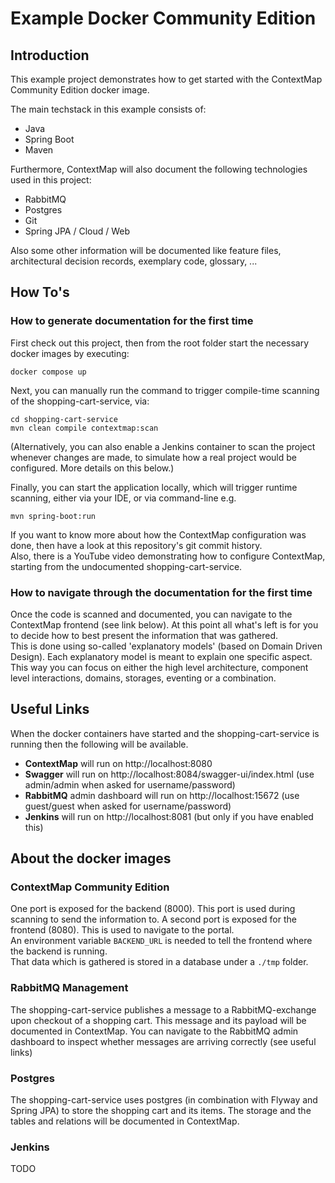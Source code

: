 # Example Docker Community Edition

## Introduction

This example project demonstrates how to get started with the ContextMap Community Edition docker image.  

The main techstack in this example consists of:
- Java
- Spring Boot
- Maven

Furthermore, ContextMap will also document the following technologies used in this project:
- RabbitMQ
- Postgres
- Git
- Spring JPA / Cloud / Web

Also some other information will be documented like feature files, architectural decision records, 
exemplary code, glossary, ...

## How To's

### How to generate documentation for the first time

First check out this project, then from the root folder start the necessary docker images by executing: 
```shell
docker compose up
```

Next, you can manually run the command to trigger compile-time scanning of the shopping-cart-service, via:
```shell
cd shopping-cart-service
mvn clean compile contextmap:scan
```
(Alternatively, you can also enable a Jenkins container to scan the project whenever changes are made, 
to simulate how a real project would be configured. More details on this below.)

Finally, you can start the application locally, which will trigger runtime scanning, 
either via your IDE, or via command-line e.g.
```shell
mvn spring-boot:run
```

If you want to know more about how the ContextMap configuration was done, 
then have a look at this repository's git commit history.  
Also, there is a YouTube video demonstrating how to configure ContextMap,
starting from the undocumented shopping-cart-service.

### How to navigate through the documentation for the first time

Once the code is scanned and documented, you can navigate to the ContextMap frontend (see link below).
At this point all what's left is for you to decide how to best present the information that was gathered.  
This is done using so-called 'explanatory models' (based on Domain Driven Design). 
Each explanatory model is meant to explain one specific aspect. This way you can focus on either the high level architecture,
component level interactions, domains, storages, eventing or a combination.

## Useful Links

When the docker containers have started and the shopping-cart-service is running then the following will be available.

- **ContextMap** will run on http://localhost:8080
- **Swagger** will run on http://localhost:8084/swagger-ui/index.html (use admin/admin when asked for username/password)
- **RabbitMQ** admin dashboard will run on http://localhost:15672 (use guest/guest when asked for username/password)
- **Jenkins** will run on http://localhost:8081 (but only if you have enabled this)

## About the docker images

### ContextMap Community Edition
One port is exposed for the backend (8000). This port is used during scanning to send the information to.
A second port is exposed for the frontend (8080). This is used to navigate to the portal.  
An environment variable `BACKEND_URL` is needed to tell the frontend where the backend is running.  
That data which is gathered is stored in a database under a `./tmp` folder.

### RabbitMQ Management
The shopping-cart-service publishes a message to a RabbitMQ-exchange upon checkout of a shopping cart.
This message and its payload will be documented in ContextMap. 
You can navigate to the RabbitMQ admin dashboard to inspect whether messages are arriving correctly (see useful links)

### Postgres
The shopping-cart-service uses postgres (in combination with Flyway and Spring JPA) to store the shopping cart and its items.
The storage and the tables and relations will be documented in ContextMap.

### Jenkins
TODO 
